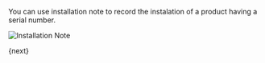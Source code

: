 <!-- add-breadcrumbs -->
You can use installation note to record the instalation of a product having a serial number.

<img class="screenshot" alt="Installation Note" src="{{docs_base_url}}/assets/img/stock/installation-note.png">

{next}